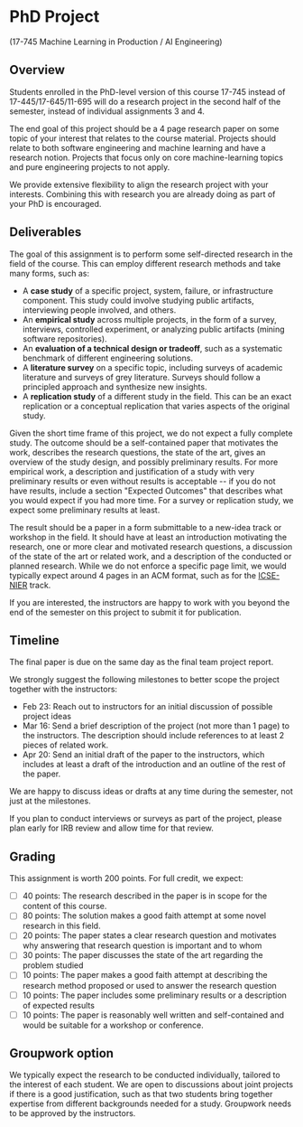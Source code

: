 # PhD Project

(17-745 Machine Learning in Production / AI Engineering)

## Overview

Students enrolled in the PhD-level version of this course 17-745 instead of 17-445/17-645/11-695 will do a research project in the second half of the semester, instead of individual assignments 3 and 4.

The end goal of this project should be a 4 page research paper on some topic of your interest that relates to the course material. Projects should relate to both software engineering and machine learning and have a research notion. Projects that focus only on core machine-learning topics and pure engineering projects to not apply.

We provide extensive flexibility to align the research project with your interests. Combining this with research you are already doing as part of your PhD is encouraged.

## Deliverables

The goal of this assignment is to perform some self-directed research in the field of the course. This can employ different research methods and take many forms, such as:

* A **case study** of a specific project, system, failure, or infrastructure component. This study could involve studying public artifacts, interviewing people involved, and others.
* An **empirical study** across multiple projects, in the form of a survey, interviews, controlled experiment, or analyzing public artifacts (mining software repositories). 
* An **evaluation of a technical design or tradeoff**, such as a systematic benchmark of different engineering solutions.
* A **literature survey** on a specific topic, including surveys of academic literature and surveys of grey literature. Surveys should follow a principled approach and synthesize new insights.
* A **replication study** of a different study in the field. This can be an exact replication or a conceptual replication that varies aspects of the original study.

Given the short time frame of this project, we do not expect a fully complete study. The outcome should be a self-contained paper that motivates the work, describes the research questions, the state of the art, gives an overview of the study design, and possibly preliminary results. For more empirical work, a description and justification of a study with very preliminary results or even without results is acceptable -- if you do not have results, include a section "Expected Outcomes" that describes what you would expect if you had more time. For a survey or replication study, we expect some preliminary results at least. 

The result should be a paper in a form submittable to a new-idea track or workshop in the field. It should have at least an introduction motivating the research, one or more clear and motivated research questions, a discussion of the state of the art or related work, and a description of the conducted or planned research. While we do not enforce a specific page limit, we would typically expect around 4 pages in an ACM format, such as for the [ICSE-NIER](https://conf.researchr.org/track/icse-2022/icse-2022-nier---new-ideas-and-emerging-results) track.

If you are interested, the instructors are happy to work with you beyond the end of the semester on this project to submit it for publication.

## Timeline

The final paper is due on the same day as the final team project report.

We strongly suggest the following milestones to better scope the project together with the instructors:

* Feb 23: Reach out to instructors for an initial discussion of possible project ideas
* Mar 16: Send a brief description of the project (not more than 1 page) to the instructors. The description should include references to at least 2 pieces of related work.
* Apr 20: Send an initial draft of the paper to the instructors, which includes at least a draft of the introduction and an outline of the rest of the paper.

We are happy to discuss ideas or drafts at any time during the semester, not just at the milestones.

If you plan to conduct interviews or surveys as part of the project, please plan early for IRB review and allow time for that review.

## Grading

This assignment is worth 200 points. For full credit, we expect:

* [ ] 40 points: The research described in the paper is in scope for the content of this course.
* [ ] 80 points: The solution makes a good faith attempt at some novel research in this field.
* [ ] 20 points: The paper states a clear research question and motivates why answering that research question is important and to whom
* [ ] 30 points: The paper discusses the state of the art regarding the problem studied
* [ ] 10 points: The paper makes a good faith attempt at describing the research method proposed or used to answer the research question
* [ ] 10 points: The paper includes some preliminary results or a description of expected results
* [ ] 10 points: The paper is reasonably well written and self-contained and would be suitable for a workshop or conference.

## Groupwork option

We typically expect the research to be conducted individually, tailored to the interest of each student. We are open to discussions about joint projects if there is a good justification, such as that two students bring together expertise from different backgrounds needed for a study. Groupwork needs to be approved by the instructors.
